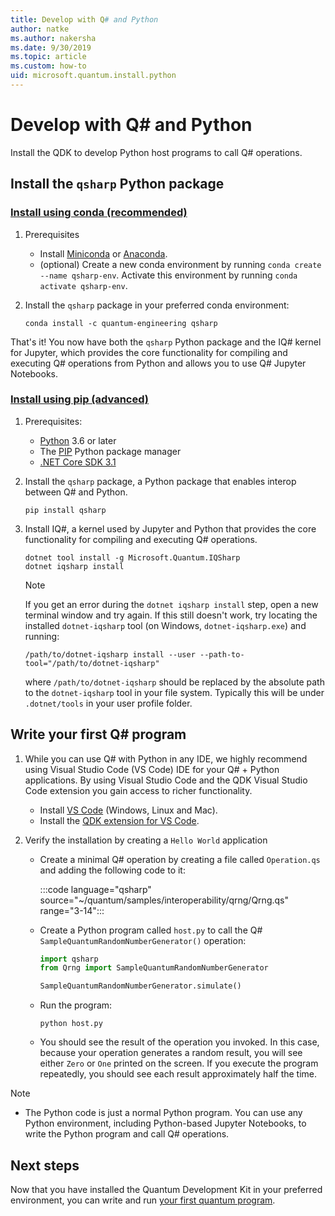 ```yaml
---
title: Develop with Q# and Python
author: natke
ms.author: nakersha
ms.date: 9/30/2019
ms.topic: article
ms.custom: how-to
uid: microsoft.quantum.install.python
---
```


# Develop with Q# and Python

Install the QDK to develop Python host programs to call Q# operations.

## Install the `qsharp` Python package

### [Install using conda (recommended)](#tab/tabid-conda)

1. Prerequisites

    - Install [Miniconda](https://docs.conda.io/en/latest/miniconda.html) or [Anaconda](https://www.anaconda.com/products/individual#Downloads).
    - (optional) Create a new conda environment by running `conda create --name qsharp-env`. Activate this environment by running `conda activate qsharp-env`.

1. Install the `qsharp` package in your preferred conda environment:

    ```
    conda install -c quantum-engineering qsharp
    ```

That's it! You now have both the `qsharp` Python package and the IQ# kernel for Jupyter, which provides the core functionality for compiling and executing Q# operations from Python and allows you to use Q# Jupyter Notebooks.

### [Install using pip (advanced)](#tab/tabid-pip)

1. Prerequisites:

    - [Python](https://www.python.org/downloads/) 3.6 or later
    - The [PIP](https://pip.pypa.io/en/stable/installing) Python package manager
    - [.NET Core SDK 3.1](https://dotnet.microsoft.com/download/dotnet-core/3.1)


1. Install the `qsharp` package, a Python package that enables interop between Q# and Python.

    ```
    pip install qsharp
    ```

1. Install IQ#, a kernel used by Jupyter and Python that provides the core functionality for compiling and executing Q# operations.

    ```dotnetcli
    dotnet tool install -g Microsoft.Quantum.IQSharp
    dotnet iqsharp install
    ```

    > [!NOTE]
    > If you get an error during the `dotnet iqsharp install` step, open a new terminal window and try again.
    > If this still doesn't work, try locating the installed `dotnet-iqsharp` tool (on Windows, `dotnet-iqsharp.exe`) and running:
    > ```
    > /path/to/dotnet-iqsharp install --user --path-to-tool="/path/to/dotnet-iqsharp"
    > ```
    > where `/path/to/dotnet-iqsharp` should be replaced by the absolute path to the `dotnet-iqsharp` tool in your file system.
    > Typically this will be under `.dotnet/tools` in your user profile folder.

## Write your first Q# program

1. While you can use Q# with Python in any IDE, we highly recommend using Visual Studio Code (VS Code) IDE for your Q# + Python applications. By using Visual Studio Code and the QDK Visual Studio Code extension you gain access to richer functionality.

    - Install [VS Code](https://code.visualstudio.com/download) (Windows, Linux and Mac).
    - Install the [QDK extension for VS Code](https://marketplace.visualstudio.com/items?itemName=quantum.quantum-devkit-vscode).

1. Verify the installation by creating a `Hello World` application

    - Create a minimal Q# operation by creating a file called `Operation.qs` and adding the following code to it:

        :::code language="qsharp" source="~/quantum/samples/interoperability/qrng/Qrng.qs" range="3-14":::

    - Create a Python program called `host.py` to call the Q# `SampleQuantumRandomNumberGenerator()` operation:

        ```python
        import qsharp
        from Qrng import SampleQuantumRandomNumberGenerator

        SampleQuantumRandomNumberGenerator.simulate()
        ```

    - Run the program:

        ```
        python host.py
        ```

    - You should see the result of the operation you invoked. In this case, because your operation generates a random result, you will see either `Zero` or `One` printed on the screen. If you execute the program repeatedly, you should see each result approximately half the time.

> [!NOTE]
> * The Python code is just a normal Python program. You can use any Python environment, including Python-based Jupyter Notebooks, to write the Python program and call Q# operations.

## Next steps

Now that you have installed the Quantum Development Kit in your preferred environment, you can write and run [your first quantum program](xref:microsoft.quantum.quickstarts.qrng).
